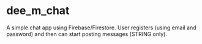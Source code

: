 # dee_m_chat

A simple chat app using Firebase/Firestore.
User registers (using email and password) and then can start posting messages (STRING only).


